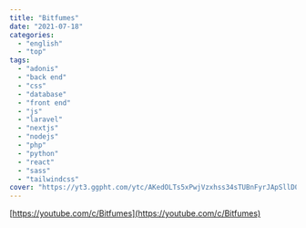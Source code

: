 ```yaml
---
title: "Bitfumes"
date: "2021-07-18"
categories:
  - "english"
  - "top"
tags:
  - "adonis"
  - "back end"
  - "css"
  - "database"
  - "front end"
  - "js"
  - "laravel"
  - "nextjs"
  - "nodejs"
  - "php"
  - "python"
  - "react"
  - "sass"
  - "tailwindcss"
cover: "https://yt3.ggpht.com/ytc/AKedOLTs5xPwjVzxhss34sTUBnFyrJApSllD0pa3oQaOhw=s88-c-k-c0x00ffffff-no-rj"
---
```


[https://youtube.com/c/Bitfumes](https://youtube.com/c/Bitfumes)
